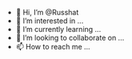 - 👋 Hi, I’m @Russhat
- 👀 I’m interested in ...
- 🌱 I’m currently learning ...
- 💞️ I’m looking to collaborate on ...
- 📫 How to reach me ...

<!---
Russhat/Russhat is a ✨ special ✨ repository because its `README.md` (this file) appears on your GitHub profile.
You can click the Preview link to take a look at your changes.
--->
